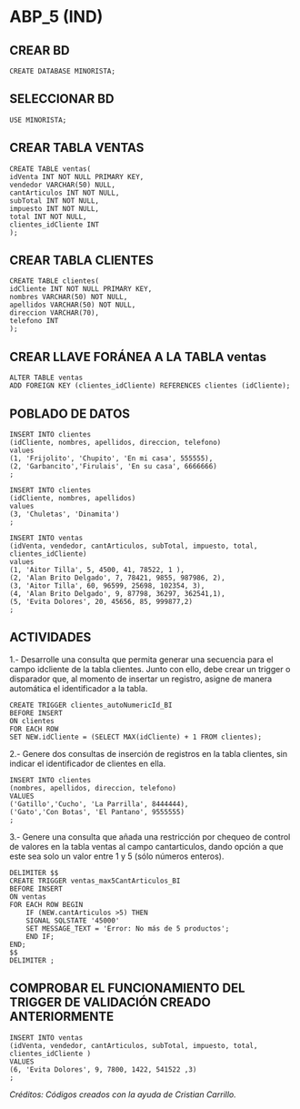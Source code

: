 # ABP_5 (IND)

## CREAR BD

    CREATE DATABASE MINORISTA;

## SELECCIONAR BD

    USE MINORISTA;

## CREAR TABLA VENTAS

    CREATE TABLE ventas(
    idVenta INT NOT NULL PRIMARY KEY,
    vendedor VARCHAR(50) NULL,
    cantArticulos INT NOT NULL,
    subTotal INT NOT NULL,
    impuesto INT NOT NULL,
    total INT NOT NULL,
    clientes_idCliente INT
    );

## CREAR TABLA CLIENTES

    CREATE TABLE clientes(
    idCliente INT NOT NULL PRIMARY KEY,
    nombres VARCHAR(50) NOT NULL,
    apellidos VARCHAR(50) NOT NULL,
    direccion VARCHAR(70),
    telefono INT
    );

## CREAR LLAVE FORÁNEA A LA TABLA ventas

    ALTER TABLE ventas
    ADD FOREIGN KEY (clientes_idCliente) REFERENCES clientes (idCliente);

## POBLADO DE DATOS

    INSERT INTO clientes
    (idCliente, nombres, apellidos, direccion, telefono)
    values
    (1, 'Frijolito', 'Chupito', 'En mi casa', 555555),
    (2, 'Garbancito','Firulais', 'En su casa', 6666666)
    ;

    INSERT INTO clientes
    (idCliente, nombres, apellidos)
    values
    (3, 'Chuletas', 'Dinamita')
    ;

    INSERT INTO ventas
    (idVenta, vendedor, cantArticulos, subTotal, impuesto, total, clientes_idCliente)
    values
    (1, 'Aitor Tilla', 5, 4500, 41, 78522, 1 ),
    (2, 'Alan Brito Delgado', 7, 78421, 9855, 987986, 2),
    (3, 'Aitor Tilla', 60, 96599, 25698, 102354, 3),
    (4, 'Alan Brito Delgado', 9, 87798, 36297, 362541,1),
    (5, 'Evita Dolores', 20, 45656, 85, 999877,2)
    ;

## ACTIVIDADES

1.- Desarrolle una consulta que permita generar una secuencia para el campo idcliente de la tabla clientes. Junto con ello, debe crear un trigger o disparador que, al momento de insertar un registro, asigne de manera automática el identificador a la tabla.

    CREATE TRIGGER clientes_autoNumericId_BI
    BEFORE INSERT
    ON clientes
    FOR EACH ROW
    SET NEW.idCliente = (SELECT MAX(idCliente) + 1 FROM clientes);

2.- Genere dos consultas de inserción de registros en la tabla clientes, sin indicar el identificador de clientes en ella.

    INSERT INTO clientes
    (nombres, apellidos, direccion, telefono)
    VALUES
    ('Gatillo','Cucho', 'La Parrilla', 8444444),
    ('Gato','Con Botas', 'El Pantano', 9555555)
    ;

3.- Genere una consulta que añada una restricción por chequeo de control de valores en la tabla ventas al campo cantarticulos, dando opción a que este sea solo un valor entre 1 y 5 (sólo números enteros).

    DELIMITER $$
    CREATE TRIGGER ventas_max5CantArticulos_BI
    BEFORE INSERT
    ON ventas
    FOR EACH ROW BEGIN
    	IF (NEW.cantArticulos >5) THEN
        SIGNAL SQLSTATE '45000'
        SET MESSAGE_TEXT = 'Error: No más de 5 productos';
    	END IF;
    END;
    $$
    DELIMITER ;

## COMPROBAR EL FUNCIONAMIENTO DEL TRIGGER DE VALIDACIÓN CREADO ANTERIORMENTE

    INSERT INTO ventas
    (idVenta, vendedor, cantArticulos, subTotal, impuesto, total, clientes_idCliente )
    VALUES
    (6, 'Evita Dolores', 9, 7800, 1422, 541522 ,3)
    ;

*Créditos: Códigos creados con la ayuda de Cristian Carrillo.*